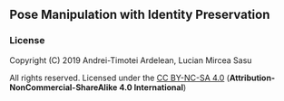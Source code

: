 ## Pose Manipulation with Identity Preservation

### License

Copyright (C) 2019 Andrei-Timotei Ardelean, Lucian Mircea Sasu

All rights reserved.
Licensed under the [CC BY-NC-SA 4.0](https://creativecommons.org/licenses/by-nc-sa/4.0/legalcode) (**Attribution-NonCommercial-ShareAlike 4.0 International**)
